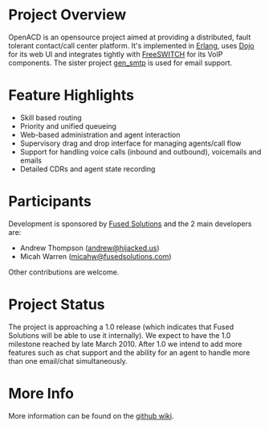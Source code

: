 Project Overview
================

OpenACD is an opensource project aimed at providing a distributed, fault
tolerant contact/call center platform. It's implemented in
[Erlang](http://erlang.org), uses [Dojo](http://dojotoolkit.org) for
its web UI and integrates tightly with [FreeSWITCH](http://freeswitch.org) for
its VoIP components. The sister project
[gen_smtp](http://github.com/Vagabond/gen_smtp) is used for email support.

Feature Highlights
==================

+ Skill based routing
+ Priority and unified queueing
+ Web-based administration and agent interaction
+ Supervisory drag and drop interface for managing agents/call flow
+ Support for handling voice calls (inbound and outbound), voicemails and emails
+ Detailed CDRs and agent state recording

Participants
============

Development is sponsored by [Fused Solutions](http://www.fusedsolutions.com) and
the 2 main developers are:

+ Andrew Thompson (andrew@hijacked.us)
+ Micah Warren (micahw@fusedsolutions.com)

Other contributions are welcome.

Project Status
==============

The project is approaching a 1.0 release (which indicates that Fused Solutions
will be able to use it internally). We expect to have the 1.0 milestone reached
by late March 2010. After 1.0 we intend to add more features such as chat
support and the ability for an agent to handle more than one email/chat
simultaneously.

More Info
=========

More information can be found on the [github wiki](http://wiki.github.com/Vagabond/OpenACD/).
